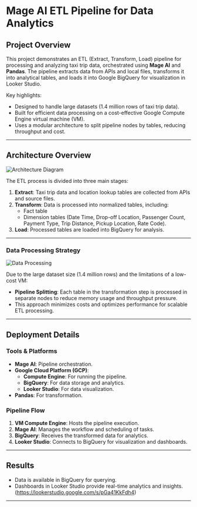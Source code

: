 # Mage AI ETL Pipeline for Data Analytics

## Project Overview

This project demonstrates an ETL (Extract, Transform, Load) pipeline for processing and analyzing taxi trip data, orchestrated using **Mage AI** and **Pandas**. The pipeline extracts data from APIs and local files, transforms it into analytical tables, and loads it into Google BigQuery for visualization in Looker Studio.

Key highlights:
- Designed to handle large datasets (1.4 million rows of taxi trip data).
- Built for efficient data processing on a cost-effective Google Compute Engine virtual machine (VM).
- Uses a modular architecture to split pipeline nodes by tables, reducing throughput and cost.

---

## Architecture Overview
![Architecture Diagram](https://github.com/user-attachments/assets/4faf5c71-d76a-40f2-9fb0-3b35fcb5b333)

The ETL process is divided into three main stages:
1. **Extract**: Taxi trip data and location lookup tables are collected from APIs and source files.
2. **Transform**: Data is processed into normalized tables, including:
   - Fact table
   - Dimension tables (Date Time, Drop-off Location, Passenger Count, Payment Type, Trip Distance, Pickup Location, Rate Code).
3. **Load**: Processed tables are loaded into BigQuery for analysis.
---

### Data Processing Strategy

![Data Processing](https://github.com/user-attachments/assets/e572eddf-1813-4f5d-abfd-5eec90aa2703)

Due to the large dataset size (1.4 million rows) and the limitations of a low-cost VM:
- **Pipeline Splitting**: Each table in the transformation step is processed in separate nodes to reduce memory usage and throughput pressure.
- This approach minimizes costs and optimizes performance for scalable ETL processing.

---

## Deployment Details

### Tools & Platforms
- **Mage AI**: Pipeline orchestration.
- **Google Cloud Platform (GCP)**:  
  - **Compute Engine**: For running the pipeline.  
  - **BigQuery**: For data storage and analytics.
  - **Looker Studio**: For data visualization.
- **Pandas**: For transformation.

### Pipeline Flow
1. **VM Compute Engine**: Hosts the pipeline execution.
2. **Mage AI**: Manages the workflow and scheduling of tasks.
3. **BigQuery**: Receives the transformed data for analytics.
4. **Looker Studio**: Connects to BigQuery for visualization and dashboards.
---

## Results
- Data is available in BigQuery for querying.
- Dashboards in Looker Studio provide real-time analytics and insights.
    (https://lookerstudio.google.com/s/pGa41KkFdh4)
---


